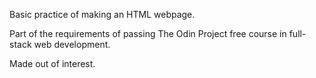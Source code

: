 Basic practice of making an HTML webpage.

Part of the requirements of passing The Odin Project free course in full-stack web development.

Made out of interest.
